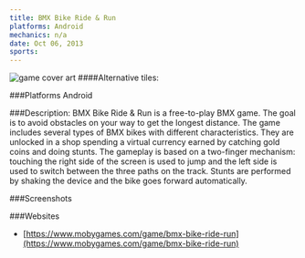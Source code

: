 ```yaml
---
title: BMX Bike Ride & Run
platforms: Android
mechanics: n/a
date: Oct 06, 2013  
sports: 
---
```

![game cover art](https://www.mobygames.com/images/covers/s/279172-bmx-bike-ride-run-android-front-cover.jpg "Logo")
####Alternative tiles:

###Platforms
Android

###Description: 
BMX Bike Ride & Run is a free-to-play BMX game. The goal is to avoid obstacles on your way to get the longest distance. The game includes several types of BMX bikes with different characteristics. They are unlocked in a shop spending a virtual currency earned by catching gold coins and doing stunts. The gameplay is based on a two-finger mechanism: touching the right side of the screen is used to jump and the left side is used to switch between the three paths on the track. Stunts are performed by shaking the device and the bike goes forward automatically.


###Screenshots

###Websites
* [https://www.mobygames.com/game/bmx-bike-ride-run](https://www.mobygames.com/game/bmx-bike-ride-run)